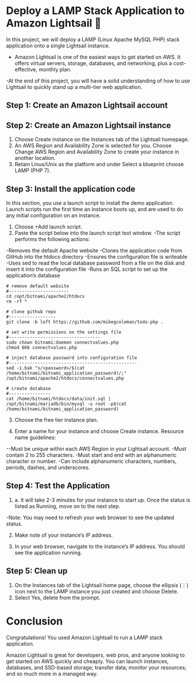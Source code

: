 # Deploy a LAMP Stack Application to Amazon Lightsail 📌

In this project, we will deploy a LAMP (Linux Apache MySQL PHP) stack application onto a single Lightsail instance.

- Amazon Lightsail is one of the easiest ways to get started on AWS. It offers virtual servers, storage, databases, and networking, plus a cost-effective, monthly plan.

-At the end of this project, you will have a solid understanding of how to use Lightsail to quickly stand up a multi-tier web application.

## Step 1: Create an Amazon Lightsail account


## Step 2: Create an Amazon Lightsail instance

1. Choose Create instance on the Instances tab of the Lightsail homepage.
2. An AWS Region and Availability Zone is selected for you. Choose Change AWS Region and Availability Zone to create your instance in another location.
3. Retain Linux/Unix as the platform and under Select a blueprint choose LAMP (PHP 7).

## Step 3: Install the application code
In this section, you use a launch script to install the demo application. Launch scripts run the first time an instance boots up, and are used to do any initial configuration on an instance. 

1. Choose +Add launch script.
2. Paste the script below into the launch script text window.
-The script performs the following actions:

-Removes the default Apache website
-Clones the application code from GitHub into the htdocs directory
-Ensures the configuration file is writeable
-Uses sed to read the local database password from a file on the disk and insert it into the configuration file
-Runs an SQL script to set up the application’s database

```
# remove default website
#-----------------------
cd /opt/bitnami/apache2/htdocs 
rm -rf *

# clone github repo
#------------------
git clone -b loft https://github.com/mikegcoleman/todo-php .

# set write permissions on the settings file
#-----------------------------------
sudo chown bitnami:daemon connectvalues.php
chmod 666 connectvalues.php

# inject database password into configuration file
#-------------------------------------------------
sed -i.bak "s/<password>/$(cat /home/bitnami/bitnami_application_password)/;" /opt/bitnami/apache2/htdocs/connectvalues.php

# create database
#----------------
cat /home/bitnami/htdocs/data/init.sql | /opt/bitnami/mariadb/bin/mysql -u root -p$(cat /home/bitnami/bitnami_application_password)

```
3. Choose the free tier instance plan.

4. Enter a name for your instance and choose Create instance.
Resource name guidelines:

--Must be unique within each AWS Region in your Lightsail account.
-Must contain 2 to 255 characters.
-Must start and end with an alphanumeric character or number.
-Can include alphanumeric characters, numbers, periods, dashes, and underscores.

## Step 4: Test the Application
1. a. It will take 2-3 minutes for your instance to start up. Once the status is listed as Running, move on to the next step.
 
-Note: You may need to refresh your web browser to see the updated status.

2. Make note of your instance’s IP address.

3. In your web browser, navigate to the instance’s IP address. You should see the application running.

## Step 5: Clean up

1. On the Instances tab of the Lightsail home page, choose the ellipsis (⋮) icon next to the LAMP instance you just created and choose Delete.
2. Select Yes, delete from the prompt.

# Conclusion
Congratulations! You used Amazon Lightsail to run a LAMP stack application.

Amazon Lightsail is great for developers, web pros, and anyone looking to get started on AWS quickly and cheaply. You can launch instances, databases, and SSD-based storage; transfer data; monitor your resources; and so much more in a managed way.